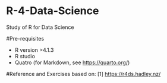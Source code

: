 # R-4-Data-Science
Study of R for Data Science

#Pre-requisites
-  R version >4.1.3 
-  R studio 
-  Quatro (for Markdown, see https://quarto.org/)

#Reference and Exercises based on:
[1] https://r4ds.hadley.nz/
